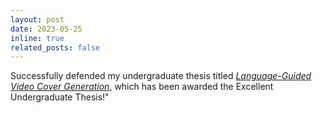 ```yaml
---
layout: post
date: 2023-05-25
inline: true
related_posts: false
---
```


Successfully defended my undergraduate thesis titled [*Language-Guided Video Cover Generation*](https://github.com/yunlong10/video-cover-gen), which has been awarded the Excellent Undergraduate Thesis!"